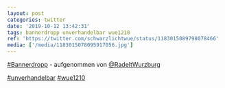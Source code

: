```yaml
---
layout: post
categories: twitter
date: '2019-10-12 13:42:31'
tags: bannerdropp unverhandelbar wue1210
ref: 'https://twitter.com/schwarzlichtwue/status/1183015089798078466'
media: ['/media/1183015078095917056.jpg']
---
```

[#Bannerdropp](/t/bannerdropp) - aufgenommen von [@RadeltWurzburg](https://twitter.com/RadeltWurzburg) 

[#unverhandelbar](/t/unverhandelbar) [#wue1210](/t/wue1210) 